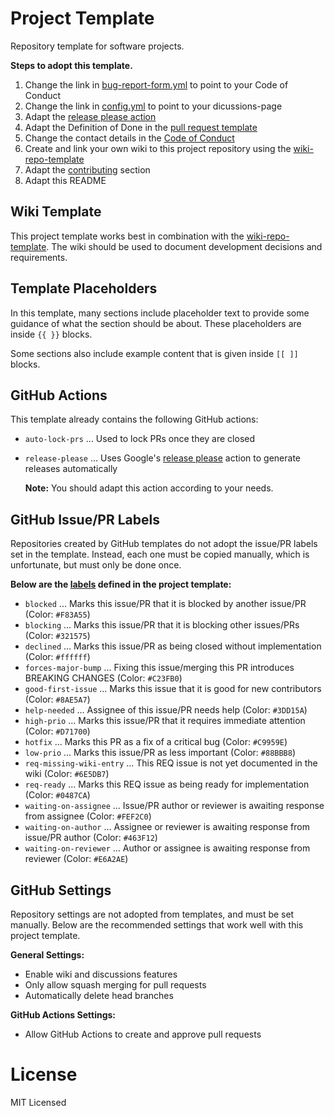 # Project Template

Repository template for software projects.

**Steps to adopt this template.**

1. Change the link in [bug-report-form.yml](/.github/ISSUE_TEMPLATE/bug-report-form.yml) to point to your Code of Conduct
1. Change the link in [config.yml](/.github/ISSUE_TEMPLATE/config.yml) to point to your dicussions-page
1. Adapt the [release please action](/.github/workflows/release-please.yml)
1. Adapt the Definition of Done in the [pull request template](/.github/pull_request_template.md)
1. Change the contact details in the [Code of Conduct](/CODE_OF_CONDUCT#enforcement)
1. Create and link your own wiki to this project repository using the [wiki-repo-template](https://github.com/mhatzl/wiki-repo-template)
1. Adapt the [contributing](/CONTRIBUTING) section
1. Adapt this README

## Wiki Template

This project template works best in combination with the [wiki-repo-template](https://github.com/mhatzl/wiki-repo-template).
The wiki should be used to document development decisions and requirements.

## Template Placeholders

In this template, many sections include placeholder text to provide some guidance of what the section should be about.
These placeholders are inside `{{ }}` blocks.

Some sections also include example content that is given inside `[[ ]]` blocks.

## GitHub Actions

This template already contains the following GitHub actions:

- `auto-lock-prs` ... Used to lock PRs once they are closed
- `release-please` ... Uses Google's [release please](https://github.com/google-github-actions/release-please-action) action to generate releases automatically

  **Note:** You should adapt this action according to your needs.

## GitHub Issue/PR Labels

Repositories created by GitHub templates do not adopt the issue/PR labels set in the template.
Instead, each one must be copied manually, which is unfortunate, but must only be done once.

**Below are the [labels](https://github.com/mhatzl/project-repo-template/labels) defined in the project template:**

- `blocked` ... Marks this issue/PR that it is blocked by another issue/PR (Color: `#F83A55`)
- `blocking` ... Marks this issue/PR that it is blocking other issues/PRs (Color: `#321575`)
- `declined` ... Marks this issue/PR as being closed without implementation (Color: `#ffffff`)
- `forces-major-bump` ... Fixing this issue/merging this PR introduces BREAKING CHANGES (Color: `#C23FB0`)
- `good-first-issue` ... Marks this issue that it is good for new contributors (Color: `#8AE5A7`)
- `help-needed` ... Assignee of this issue/PR needs help (Color: `#3DD15A`)
- `high-prio` ... Marks this issue/PR that it requires immediate attention (Color: `#D71700`)
- `hotfix` ... Marks this PR as a fix of a critical bug (Color: `#C9959E`)
- `low-prio` ... Marks this issue/PR as less important (Color: `#88BBB8`)
- `req-missing-wiki-entry` ... This REQ issue is not yet documented in the wiki (Color: `#6E5DB7`)
- `req-ready` ... Marks this REQ issue as being ready for implementation (Color: `#0487CA`)
- `waiting-on-assignee` ... Issue/PR author or reviewer is awaiting response from assignee (Color: `#FEF2C0`)
- `waiting-on-author` ... Assignee or reviewer is awaiting response from issue/PR author (Color: `#463F12`)
- `waiting-on-reviewer` ... Author or assignee is awaiting response from reviewer (Color: `#E6A2AE`)

## GitHub Settings

Repository settings are not adopted from templates, and must be set manually.
Below are the recommended settings that work well with this project template.

**General Settings:**

- Enable wiki and discussions features
- Only allow squash merging for pull requests
- Automatically delete head branches

**GitHub Actions Settings:**

- Allow GitHub Actions to create and approve pull requests

# License

MIT Licensed
